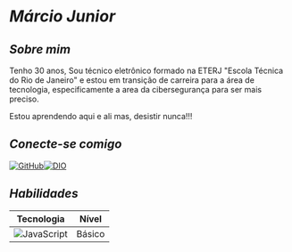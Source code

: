 # *Márcio Junior*

## *Sobre mim*
Tenho 30 anos, Sou técnico eletrônico formado na ETERJ "Escola Técnica do Rio de Janeiro" e estou em transição de carreira para a área de tecnologia, especificamente a area da cibersegurança para ser mais preciso.

Estou aprendendo aqui e ali mas, desistir nunca!!!

## *Conecte-se comigo*
[![GitHub](https://img.shields.io/badge/github-000?style=for-the-badge&logo=github&logoColor=0E76A8)](https://github.com/KingsNofsky)[![DIO](https://img.shields.io/badge/dio-000?style=for-the-badge&logo=github&logoColor=0E76A8)](https://www.dio.me/users/40overkill)

## *Habilidades*

| Tecnologia  | Nível   |
| -------     | -------- |
| ![JavaScript](https://img.shields.io/badge/JavaScript-000?style=for-the-badge&logo=javascript)     | Básico    |
